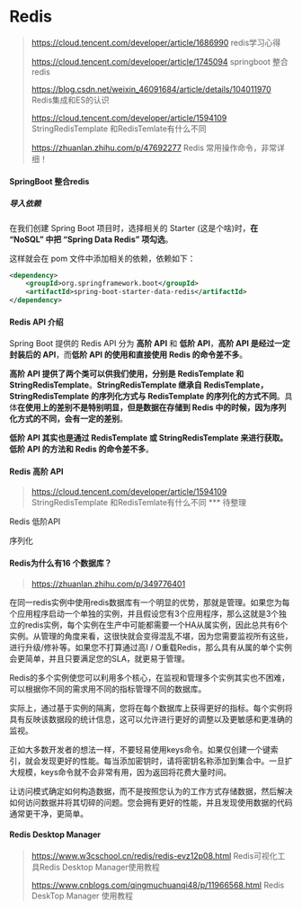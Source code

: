# Redis

>https://cloud.tencent.com/developer/article/1686990	redis学习心得
>
>https://cloud.tencent.com/developer/article/1745094	springboot 整合redis
>
>https://blog.csdn.net/weixin_46091684/article/details/104011970  Redis集成和ES的认识
>
>https://cloud.tencent.com/developer/article/1594109  StringRedisTemplate 和RedisTemlate有什么不同
>
>https://zhuanlan.zhihu.com/p/47692277  Redis 常用操作命令，非常详细！

#### SpringBoot 整合redis

##### 导入依赖

在我们创建 Spring Boot 项目时，选择相关的 Starter (这是个啥)时，**在 “NoSQL” 中把 “Spring Data Redis” 项勾选**。

这样就会在 pom 文件中添加相关的依赖，依赖如下：

~~~xml
<dependency>
    <groupId>org.springframework.boot</groupId>
    <artifactId>spring-boot-starter-data-redis</artifactId>
</dependency>
~~~

#### Redis API 介绍 

Spring Boot 提供的 Redis API 分为 **高阶 API** 和 **低阶 API**，**高阶 API 是经过一定封装后的 API**，而**低阶 API 的使用和直接使用 Redis 的命令差不多**。

 **高阶 API 提供了两个类可以供我们使用，分别是 RedisTemplate 和 StringRedisTemplate**。**StringRedisTemplate 继承自 RedisTemplate，StringRedisTemplate 的序列化方式与 RedisTemplate 的序列化的方式不同**。具体**在使用上的差别不是特别明显，但是数据在存储到 Redis 中的时候，因为序列化方式的不同，会有一定的差别**。

 **低阶 API 其实也是通过 RedisTemplate 或 StringRedisTemplate 来进行获取。低阶 API 的方法和 Redis 的命令差不多**。

#### Redis 高阶 API

>https://cloud.tencent.com/developer/article/1594109  StringRedisTemplate 和RedisTemlate有什么不同 *** 待整理

Redis 低阶API 

序列化

#### Redis为什么有16 个数据库？

>https://zhuanlan.zhihu.com/p/349776401

在同一redis实例中使用redis数据库有一个明显的优势，那就是管理。如果您为每个应用程序启动一个单独的实例，并且假设您有3个应用程序，那么这就是3个独立的redis实例，每个实例在生产中可能都需要一个HA从属实例，因此总共有6个实例。从管理的角度来看，这很快就会变得混乱不堪，因为您需要监视所有这些，进行升级/修补等。如果您不打算通过高I / O重载Redis，那么具有从属的单个实例会更简单，并且只要满足您的SLA，就更易于管理。

Redis的多个实例使您可以利用多个核心，在监视和管理多个实例其实也不困难，可以根据你不同的需求用不同的指标管理不同的数据库。

实际上，通过基于实例的隔离，您将在每个数据库上获得更好的指标。每个实例将具有反映该数据段的统计信息，这可以允许进行更好的调整以及更敏感和更准确的监视。

正如大多数开发者的想法一样，不要轻易使用keys命令。如果仅创建一个键索引，就会发现更好的性能。每当添加密钥时，请将密钥名称添加到集合中。一旦扩大规模，keys命令就不会非常有用，因为返回将花费大量时间。

让访问模式确定如何构造数据，而不是按照您认为的工作方式存储数据，然后解决如何访问数据并将其切碎的问题。您会拥有更好的性能，并且发现使用数据的代码通常更干净，更简单。

#### Redis Desktop Manager

>https://www.w3cschool.cn/redis/redis-evz12p08.html   Redis可视化工具Redis Desktop Manager使用教程
>
>https://www.cnblogs.com/qingmuchuanqi48/p/11966568.html Redis DeskTop Manager 使用教程 
>
>


